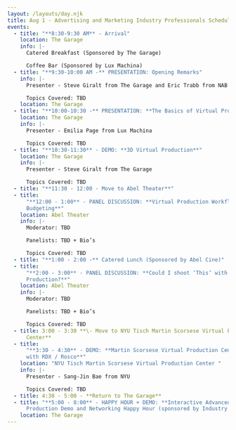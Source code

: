 ```yaml
---
layout: /layouts/day.njk
title: Aug 1 - Advertising and Marketing Industry Professionals Schedule of Events
events:
  - title: "**8:30-9:30 AM** - Arrival"
    location: The Garage
    info: |-
      Catered Breakfast (Sponsored by The Garage)

      Coffee Bar (Sponsored by Lux Machina)
  - title: "**9:30-10:00 AM -** PRESENTATION: Opening Remarks"
    info: |-
      Presenter - Steve Giralt from The Garage and Eric Trabb from NAB

      Topics Covered: TBD
    location: The Garage
  - title: "**10:00-10:30 -** PRESENTATION: **The Basics of Virtual Production**"
    location: The Garage
    info: |-
      Presenter - Emilia Page from Lux Machina

      Topics Covered: TBD
  - title: "**10:30-11:30** - DEMO: **3D Virtual Production**"
    location: The Garage
    info: |-
      Presenter - Steve Giralt from The Garage

      Topics Covered: TBD
  - title: "**11:30 - 12:00 - Move to Abel Theater**"
  - title:
      "**12:00 - 1:00** - PANEL DISCUSSION: **Virtual Production Workflow and
      Budgeting**"
    location: Abel Theater
    info: |-
      Moderator: TBD

      Panelists: TBD + Bio’s

      Topics Covered: TBD
  - title: "**1:00 - 2:00 -** Catered Lunch (Sponsored by Abel Cine)"
  - title:
      "**2:00 - 3:00** - PANEL DISCUSSION: **Could I shoot ‘This’ with Virtual
      Production?**"
    location: Abel Theater
    info: |-
      Moderator: TBD

      Panelists: TBD + Bio’s

      Topics Covered: TBD
  - title: 3:00 - 3:30 **\- Move to NYU Tisch Martin Scorsese Virtual Production
      Center**
  - title:
      "**3:30 - 4:30** - DEMO: **Martin Scorsese Virtual Production Center Demo
      with RDX / Rosco**"
    location: "NYU Tisch Martin Scorsese Virtual Production Center "
    info: |-
      Presenter - Sang-Jin Bae from NYU

      Topics Covered: TBD
  - title: 4:30 - 5:00 - **Return to The Garage**
  - title: "**5:00 - 8:00** - HAPPY HOUR + DEMO: **Interactive Advanced Virtual
      Production Demo and Networking Happy Hour (sponsored by Industry City)**"
    location: The Garage
---
```

